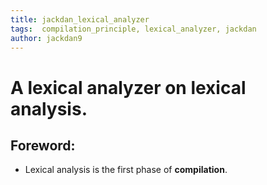 ```yaml
---
title: jackdan_lexical_analyzer
tags:  compilation_principle, lexical_analyzer, jackdan
author: jackdan9
---
```

# A lexical analyzer on lexical analysis.
## Foreword:
- Lexical analysis is the first phase of **compilation**.